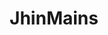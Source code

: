 ---
title: JhinMains
crosslinks:
- leagueoflegends
- Draven
- summonerschool
- Suomi
- REEEEEEEEEE
- AskReddit
- adc
- lol
- KoreanAdvice
- Rengarmains
- MarksmanMains
---